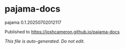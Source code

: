 # pajama-docs
pajama 0.1.20250702012117

Published to https://joshcameron.github.io/pajama-docs

*This file is auto-generated. Do not edit.*
